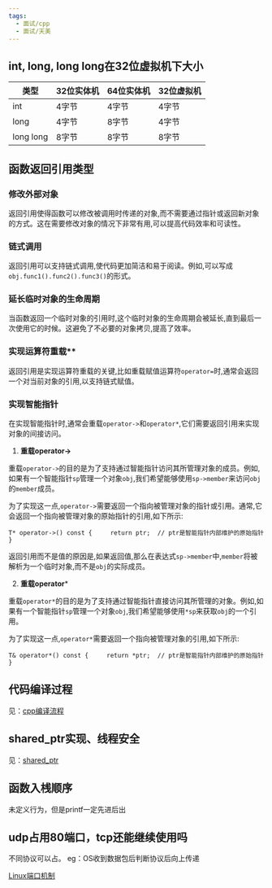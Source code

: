 ```yaml
---
tags:
  - 面试/cpp
  - 面试/天美
---
```

## int, long, long long在32位虚拟机下大小

| 类型        | 32位实体机 | 64位实体机 | 32位虚拟机 |
| --------- | ------ | ------ | ------ |
| int       | 4字节    | 4字节    | 4字节    |
| long      | 4字节    | 8字节    | 4字节    |
| long long | 8字节    | 8字节    | 8字节    |

## 函数返回引用类型


### 修改外部对象
返回引用使得函数可以修改被调用时传递的对象,而不需要通过指针或返回新对象的方式。这在需要修改对象的情况下非常有用,可以提高代码效率和可读性。

### 链式调用
返回引用可以支持链式调用,使代码更加简洁和易于阅读。例如,可以写成`obj.func1().func2().func3()`的形式。

### 延长临时对象的生命周期
当函数返回一个临时对象的引用时,这个临时对象的生命周期会被延长,直到最后一次使用它的时候。这避免了不必要的对象拷贝,提高了效率。

### 实现运算符重载**
返回引用是实现运算符重载的关键,比如重载赋值运算符`operator=`时,通常会返回一个对当前对象的引用,以支持链式赋值。

### 实现智能指针
在实现智能指针时,通常会重载`operator->`和`operator*`,它们需要返回引用来实现对象的间接访问。

1. **重载operator->**

重载`operator->`的目的是为了支持通过智能指针访问其所管理对象的成员。例如,如果有一个智能指针`sp`管理一个对象`obj`,我们希望能够使用`sp->member`来访问`obj`的`member`成员。

为了实现这一点,`operator->`需要返回一个指向被管理对象的指针或引用。通常,它会返回一个指向被管理对象的原始指针的引用,如下所示:

`T* operator->() const {     return ptr;  // ptr是智能指针内部维护的原始指针 }`

返回引用而不是值的原因是,如果返回值,那么在表达式`sp->member`中,`member`将被解析为一个临时对象,而不是`obj`的实际成员。

2. **重载operator***

重载`operator*`的目的是为了支持通过智能指针直接访问其所管理的对象。例如,如果有一个智能指针`sp`管理一个对象`obj`,我们希望能够使用`*sp`来获取`obj`的一个引用。

为了实现这一点,`operator*`需要返回一个指向被管理对象的引用,如下所示:

`T& operator*() const {     return *ptr;  // ptr是智能指针内部维护的原始指针 }`

## 代码编译过程

见：[cpp编译流程](../../base/lang/cpp/cpp编译流程.md)

## shared_ptr实现、线程安全

见：[shared_ptr](../../base/lang/cpp/shared_ptr.md)

## 函数入桟顺序

未定义行为，但是printf一定先进后出


## udp占用80端口，tcp还能继续使用吗

不同协议可以占。
eg：OS收到数据包后判断协议后向上传递

[Linux端口机制](../../base/os/Linux/Linux端口机制.md)